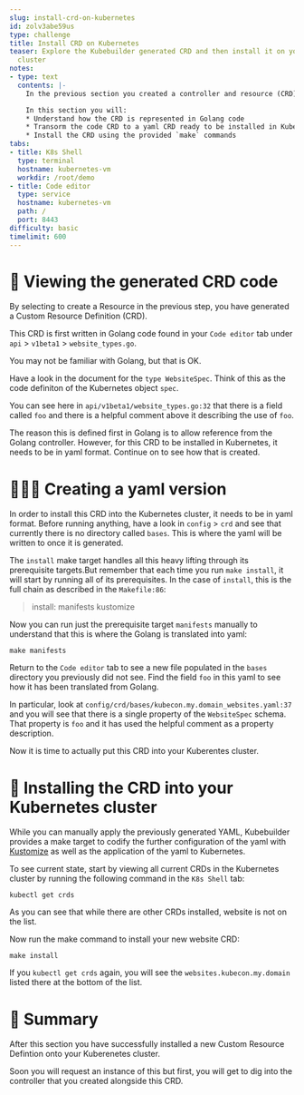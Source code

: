 ```yaml
---
slug: install-crd-on-kubernetes
id: zolv3abe59us
type: challenge
title: Install CRD on Kubernetes
teaser: Explore the Kubebuilder generated CRD and then install it on your Kubernetes
  cluster
notes:
- type: text
  contents: |-
    In the previous section you created a controller and resource (CRD). Now is your chance to explore the resource CRD!

    In this section you will:
    * Understand how the CRD is represented in Golang code
    * Transorm the code CRD to a yaml CRD ready to be installed in Kubernetes
    * Install the CRD using the provided `make` commands
tabs:
- title: K8s Shell
  type: terminal
  hostname: kubernetes-vm
  workdir: /root/demo
- title: Code editor
  type: service
  hostname: kubernetes-vm
  path: /
  port: 8443
difficulty: basic
timelimit: 600
---
```


🧬 Viewing the generated CRD code
==============

By selecting to create a Resource in the previous step, you have generated a Custom Resource Definition (CRD).

This CRD is first written in Golang code found in your `Code editor` tab under `api` > `v1beta1` > `website_types.go`.

You may not be familiar with Golang, but that is OK.

Have a look in the document for the `type WebsiteSpec`. Think of this as the code definiton of the Kubernetes object `spec`.

You can see here in `api/v1beta1/website_types.go:32` that there is a field called `foo` and there is a helpful comment above it describing the use of `foo`.

The reason this is defined first in Golang is to allow reference from the Golang controller. However, for this CRD to be installed in Kubernetes, it needs to be in yaml format. Continue on to see how that is created.


👩🏾‍💻 Creating a yaml version
==============

In order to install this CRD into the Kubernetes cluster, it needs to be in yaml format. Before running anything, have a look in `config` > `crd` and see that currently there is no directory called `bases`. This is where the yaml will be written to once it is generated.

The `install` make target handles all this heavy lifting through its prerequisite targets.But remember that each time you run `make install`, it will start by running all of its prerequisites. In the case of `install`, this is the full chain as described in the `Makefile:86`:

> install: manifests kustomize

Now you can run just the prerequisite target `manifests` manually to understand that this is where the Golang is translated into yaml:

```
make manifests
```

Return to the `Code editor` tab to see a new file populated in the `bases` directory you previously did not see. Find the field `foo` in this yaml to see how it has been translated from Golang.

In particular, look at `config/crd/bases/kubecon.my.domain_websites.yaml:37` and you will see that there is a single property of the `WebsiteSpec` schema. That property is `foo` and it has used the helpful comment as a property description.

Now it is time to actually put this CRD into your Kuberentes cluster.


🚀 Installing the CRD into your Kubernetes cluster
==============

While you can manually apply the previously generated YAML, Kubebuilder provides a make target to codify the further configuration of the yaml with [Kustomize](https://kustomize.io/) as well as the application of the yaml to Kubernetes.

To see current state, start by viewing all current CRDs in the Kubernetes cluster by running the following command in the `K8s Shell` tab:

```
kubectl get crds
```

As you can see that while there are other CRDs installed, website is not on the list.

Now run the make command to install your new website CRD:

```
make install
```

If you `kubectl get crds` again, you will see the `websites.kubecon.my.domain` listed there at the bottom of the list.


📕 Summary
==============

After this section you have successfully installed a new Custom Resource Defintion onto your Kuberenetes cluster.

Soon you will request an instance of this but first, you will get to dig into the controller that you created alongside this CRD.
